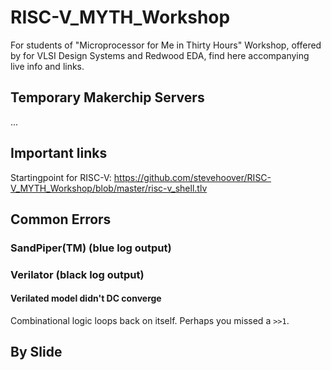 # RISC-V_MYTH_Workshop

For students of "Microprocessor for Me in Thirty Hours" Workshop, offered by for VLSI Design Systems and Redwood EDA, find here accompanying live info and links.

## Temporary Makerchip Servers

...

## Important links

Startingpoint for RISC-V: https://github.com/stevehoover/RISC-V_MYTH_Workshop/blob/master/risc-v_shell.tlv

## Common Errors

### SandPiper(TM) (blue log output)

### Verilator (black log output)

#### Verilated model didn't DC converge

Combinational logic loops back on itself. Perhaps you missed a `>>1`.

## By Slide

